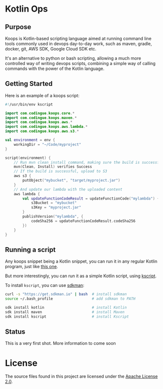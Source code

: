 # Kotlin Ops

## Purpose

Koops is Kotlin-based scripting language aimed at running command line tools commonly used in devops 
day-to-day work, such as maven, gradle, docker, git, AWS SDK, Google Cloud SDK etc.

It's an alternative to python or bash scripting, allowing a much more controlled way of writing devops
scripts, combining a simple way of calling commands with the power of the Kotlin language. 

## Getting Started

Here is an example of a koops script:

```kotlin
#!/usr/bin/env kscript

import com.codingue.koops.core.*
import com.codingue.koops.maven.*
import com.codingue.koops.aws.*
import com.codingue.koops.aws.lambda.*
import com.codingue.koops.aws.s3.*

val environment = env {
	workingDir = "~/Code/myproject"
}

script(environment) {
	// Run mvn clean install command, making sure the build is successful
	mvn(Clean, Install) verifies Success
	// If the build is successful, upload to S3
	aws s3 {
		putObject("mybucket", "target/myproject.jar")
	}
	// And update our lambda with the uploaded content
	aws lambda {
		val updateFunctionCodeResult = updateFunctionCode("mylambda") {
			s3Bucket = "mybucket"
			s3Key = "myproject.jar"
		}
		publishVersion("mylambda", {
			codeSha256 = updateFunctionCodeResult.codeSha256
		})
	}
}
```

## Running a script

Any koops snippet being a Kotlin snippet, you can run it in any regular Kotlin program, just like 
 [this one](samples/src/main/kotlin/com/codingue/koops/samples/Helloworld.kt).
 
But more interestingly, you can run it as a simple Kotlin script, using [kscript](https://github.com/holgerbrandl/kscript).

To install `kscript`, you can use [sdkman](http://sdkman.io/install.html):

```bash
curl -s "https://get.sdkman.io" | bash  # install sdkman
source ~/.bash_profile                  # add sdkman to PATH

sdk install kotlin                      # install Kotlin
sdk install maven                       # install Maven
sdk install kscript                     # install Kscript
```


## Status

This is a very first shot. More information to come soon

# License
The source files found in this project are licensed under the [Apache License 2.0](LICENSE).
